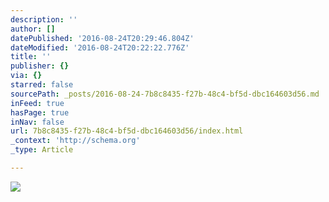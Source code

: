```yaml
---
description: ''
author: []
datePublished: '2016-08-24T20:29:46.804Z'
dateModified: '2016-08-24T20:22:22.776Z'
title: ''
publisher: {}
via: {}
starred: false
sourcePath: _posts/2016-08-24-7b8c8435-f27b-48c4-bf5d-dbc164603d56.md
inFeed: true
hasPage: true
inNav: false
url: 7b8c8435-f27b-48c4-bf5d-dbc164603d56/index.html
_context: 'http://schema.org'
_type: Article

---
```

![](https://the-grid-user-content.s3-us-west-2.amazonaws.com/6c0afb21-a10c-475e-acc6-90eeeb4afb54.jpg)